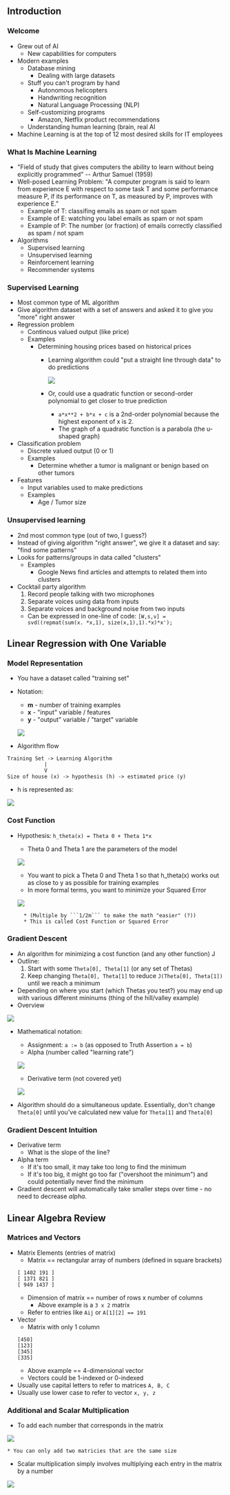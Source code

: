 ## Introduction

### Welcome

* Grew out of AI
    * New capabilities for computers
* Modern examples
    * Database mining
        * Dealing with large datasets
    * Stuff you can't program by hand
        * Autonomous helicopters
        * Handwriting recognition
        * Natural Language Processing (NLP)
    * Self-customizing programs
        * Amazon, Netflix product recommendations
    * Understanding human learning (brain, real AI
* Machine Learning is at the top of 12 most desired skills for IT employees

### What Is Machine Learning

* "Field of study that gives computers the ability to learn without being explicitly programmed" -- Arthur Samuel (1959)
* Well-posed Learning Problem: "A computer program is said to learn from experience E with respect to some task T and some performance measure P, if its performance on T, as measured by P, improves with experience E."
    * Example of T: classifing emails as spam or not spam
    * Example of E: watching you label emails as spam or not spam
    * Example of P: The number (or fraction) of emails correctly classified as spam / not spam
* Algorithms
    * Supervised learning
    * Unsupervised learning
    * Reinforcement learning
    * Recommender systems

### Supervised Learning

* Most common type of ML algorithm
* Give algorithm dataset with a set of answers and asked it to give you "more" right answer
* Regression problem
    * Continous valued output (like price)
    * Examples
        * Determining housing prices based on historical prices
            * Learning algorithm could "put a straight line through data" to do predictions

                <img src="./images/straight-line-prediction.png"></img>

            * Or, could use a quadratic function or second-order polynomial to get closer to true prediction
                * ```a*x**2 + b*x + c``` is a 2nd-order polynomial because the highest exponent of x is 2.
                * The graph of a quadratic function is a parabola (the u-shaped graph)
* Classification problem
    * Discrete valued output (0 or 1)
    * Examples
        * Determine whether a tumor is malignant or benign based on other tumors 
* Features
    * Input variables used to make predictions
    * Examples
        * Age / Tumor size

### Unsupervised learning

* 2nd most common type (out of two, I guess?)
* Instead of giving algorithm "right answer", we give it a dataset and say: "find some patterns"
* Looks for patterns/groups in data called "clusters"
    * Examples
        * Google News find articles and attempts to related them into clusters
* Cocktail party algorithm
    1. Record people talking with two microphones
    2. Separate voices using data from inputs
    3. Separate voices and background noise from two inputs 
    * Can be expressed in one-line of code: ```[W,s,v] = svd((repmat(sum(x. *x,1), size(x,1),1).*x)*x');```

## Linear Regression with One Variable

### Model Representation

* You have a dataset called "training set" 
* Notation:
    * **m** - number of training examples
    * **x** - "input" variable / features
    * **y** - "output" variable / "target" variable
    
    <img src="./images/model-representation.png"></img>
* Algorithm flow
```
Training Set -> Learning Algorithm
            |
            V
Size of house (x) -> hypothesis (h) -> estimated price (y)
```
* h is represented as:

<img src="./images/h-representation.png"></img>

### Cost Function

* Hypothesis: ```h_theta(x) = Theta 0 + Theta 1*x```
    * Theta 0 and Theta 1 are the parameters of the model

    <img src="./images/h-theta-of-x-examples.png"></img>
    
    * You want to pick a Theta 0 and Theta 1 so that h_theta(x) works out as close to y as possible for training examples
    * In more formal terms, you want to minimize your Squared Error

    <img src="./images/cost-function.png"></img>

        * (Multiple by ```1/2m``` to make the math "easier" (?))
        * This is called Cost Function or Squared Error

### Gradient Descent

* An algorithm for minimizing a cost function (and any other function) J
* Outline:
    1. Start with some ```Theta[0], Theta[1]``` (or any set of Thetas)
    2. Keep changing ```Theta[0], Theta[1]``` to reduce ```J(Theta[0], Theta[1])``` until we reach a minimum
* Depending on where you start (which Thetas you test?) you may end up with various different mininums (thing of the hill/valley example)
* Overview

<img src="./images/gradient-descent.png"></img>

* Mathematical notation:
    * Assignment: ```a := b``` (as opposed to Truth Assertion ```a = b```)
    * Alpha (number called "learning rate")
    
    <img src="./images/alpha.png"></img>
    
    * Derivative term (not covered yet)

    <img src="./images/derivative-term.png"></img>

* Algorithm should do a simultaneous update. Essentially, don't change ```Theta[0]``` until you've calculated new value for ```Theta[1]``` and ```Theta[0]```

### Gradient Descent Intuition

* Derivative term
    * What is the slope of the line?
* Alpha term
    * If it's too small, it may take too long to find the minimum
    * If it's too big, it might go too far ("overshoot the minimum") and could potentially never find the minimum
* Gradient descent will automatically take smaller steps over time - no need to decrease *alpha*.

## Linear Algebra Review

### Matrices and Vectors

* Matrix Elements (entries of matrix) 
    * Matrix == rectangular array of numbers (defined in square brackets)
    ```
    [ 1402 191 ]
    [ 1371 821 ]
    [ 949 1437 ]
    ```
    * Dimension of matrix == number of rows x number of columns
        * Above example is a ```3 x 2``` matrix
    * Refer to entries like ```Aij``` or ```A[1][2] == 191```
* Vector
    * Matrix with only 1 column
    ```
    [450]
    [123]
    [345]
    [335]
    ```
    * Above example == 4-dimensional vector
    * Vectors could be 1-indexed or 0-indexed
* Usually use capital letters to refer to matrices ```A, B, C```
* Usually use lower case to refer to vector ```x, y, z```

### Additional and Scalar Multiplication

* To add each number that corresponds in the matrix

<img src="./images/matrix-multiplication.png"></img>

    * You can only add two matricies that are the same size
* Scalar multiplication simply involves multiplying each entry in the matrix by a number

<img src="./images/scalar-multiplication.png"></img>
